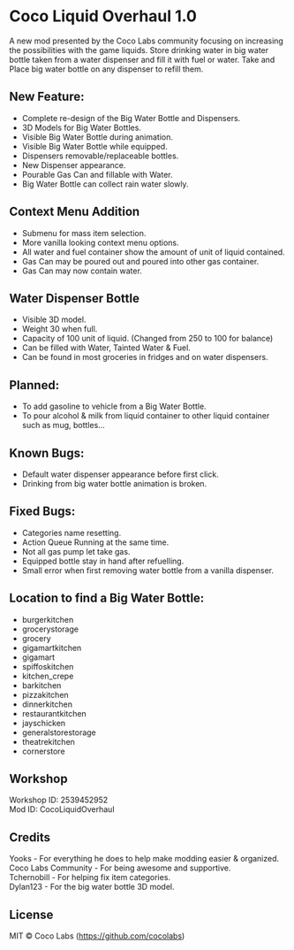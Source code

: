 # Coco Liquid Overhaul 1.0

A new mod presented by the Coco Labs community focusing on increasing the possibilities with the game liquids. Store drinking water in big water bottle taken from a water dispenser and fill it with fuel or water. Take and Place big water bottle on any dispenser to refill them.

## New Feature:
- Complete re-design of the Big Water Bottle and Dispensers.
- 3D Models for Big Water Bottles.
- Visible Big Water Bottle during animation.  
- Visible Big Water Bottle while equipped.
- Dispensers removable/replaceable bottles.
- New Dispenser appearance.
- Pourable Gas Can and fillable with Water.
- Big Water Bottle can collect rain water slowly.

## Context Menu Addition
- Submenu for mass item selection.
- More vanilla looking context menu options.
- All water and fuel container show the amount of unit of liquid contained.
- Gas Can may be poured out and poured into other gas container.
- Gas Can may now contain water.

## Water Dispenser Bottle
- Visible 3D model.
- Weight 30 when full.
- Capacity of 100 unit of liquid. (Changed from 250 to 100 for balance)
- Can be filled with Water, Tainted Water & Fuel.
- Can be found in most groceries in fridges and on water dispensers.

## Planned:
- To add gasoline to vehicle from a Big Water Bottle.
- To pour alcohol & milk from liquid container to other liquid container such as mug, bottles...

## Known Bugs:
- Default water dispenser appearance before first click.
- Drinking from big water bottle animation is broken.

## Fixed Bugs:
- Categories name resetting.
- Action Queue Running at the same time.
- Not all gas pump let take gas.
- Equipped bottle stay in hand after refuelling.
- Small error when first removing water bottle from a vanilla dispenser.

## Location to find a Big Water Bottle:
- burgerkitchen
- grocerystorage
- grocery
- gigamartkitchen
- gigamart
- spiffoskitchen
- kitchen_crepe
- barkitchen
- pizzakitchen
- dinnerkitchen
- restaurantkitchen
- jayschicken
- generalstorestorage
- theatrekitchen
- cornerstore

## Workshop

Workshop ID: 2539452952  
Mod ID: CocoLiquidOverhaul

## Credits

Yooks - For everything he does to help make modding easier & organized.  
Coco Labs Community - For being awesome and supportive.  
Tchernobill - For helping fix item categories.  
Dylan123 - For the big water bottle 3D model.

## License

MIT © Coco Labs (https://github.com/cocolabs)